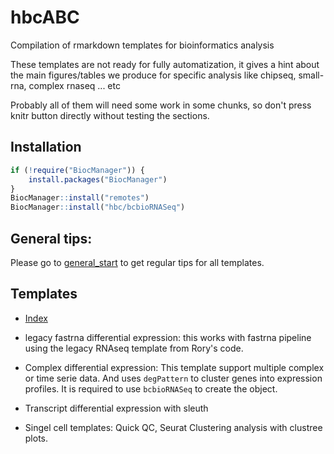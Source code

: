 # hbcABC

Compilation of rmarkdown templates for bioinformatics analysis

These templates are not ready for fully automatization,
it gives a hint about the main figures/tables we produce
for specific analysis like chipseq, small-rna, complex rnaseq ... etc

Probably all of them will need some work in some chunks, so don't 
press knitr button directly without testing the sections.

## Installation

```r
if (!require("BiocManager")) {
    install.packages("BiocManager")
}
BiocManager::install("remotes")
BiocManager::install("hbc/bcbioRNASeq")
```

## General tips:

Please go to [general_start](http://htmlpreview.github.com/?https://github.com/hbc/hbcABC/blob/master/docs/articles/general_start.html) to get regular tips for all templates.

## Templates

* [Index](http://htmlpreview.github.com/?https://github.com/hbc/hbcABC/blob/master/docs/articles/list_of_templates.html)
* legacy fastrna differential expression: this works with fastrna pipeline using the legacy RNAseq template from Rory's code.

* Complex differential expression: This template support multiple complex or
time serie data. And uses `degPattern` to cluster genes into expression
profiles. It is required to use `bcbioRNASeq` to create the object.

* Transcript differential expression with sleuth

* Singel cell templates: Quick QC, Seurat Clustering analysis with clustree plots.
